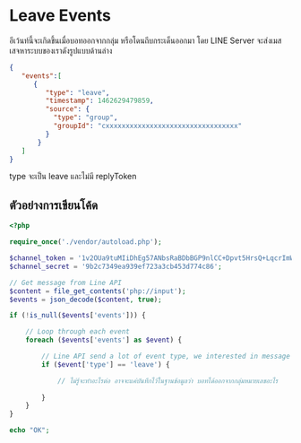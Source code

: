 # Leave Events

อีเว้นท์นี้จะเกิดขึ้นเมื่อบอทออกจากกลุ่ม หรือโดนถีบกระเด็นออกมา โดย LINE Server จะส่งเมสเสจหาระบบของเราดังรูปแบบด้านล่าง

```JSON
{
   "events":[
      {
         "type": "leave",
         "timestamp": 1462629479859,
         "source": {
           "type": "group",
           "groupId": "cxxxxxxxxxxxxxxxxxxxxxxxxxxxxxxxxx"
         }
       }
   ]
}
```

type จะเป็น leave และไม่มี replyToken 

## ตัวอย่างการเขียนโค้ด

```php
<?php 

require_once('./vendor/autoload.php');

$channel_token = '1v2OUa9tuMIiDhEg57ANbsRaBDbBGP9nlCC+Dpvt5HrsQ+LqcrImWPUBkH8re/pwqxv56d15kZeMoU/vQ0zuzPFlbhFM7AhRMZwLrSkLdcjbFurwXGOyHLt8MdgzLfAe7r0BsQV5cATlUanW3OgJewdB04t89/1O/w1cDnyilFU=';
$channel_secret = '9b2c7349ea939ef723a3cb453d774c86';

// Get message from Line API
$content = file_get_contents('php://input');
$events = json_decode($content, true);

if (!is_null($events['events'])) {

    // Loop through each event
    foreach ($events['events'] as $event) {

        // Line API send a lot of event type, we interested in message only.
        if ($event['type'] == 'leave') {

            // ไม่รู้จะทำอะไรต่อ อาจจะแค่บันทึกไว้ในฐานข้อมูลว่า บอทได้ออกจากกลุ่มหมายเลขอะไร
            
        }
    }
}

echo "OK";
```



